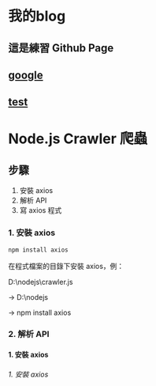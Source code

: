 # 我的blog


## 這是練習 Github Page

## [google](https://www.google.com)

## [test](https://ycchien313.github.io/test/)


# Node.js Crawler 爬蟲
## 步驟
1. 安裝 axios
2. 解析 API
3. 寫 axios 程式

### 1. 安裝 axios
```js
npm install axios
```
在程式檔案的目錄下安裝 axios，例：


D:\nodejs\crawler.js

→ D:\nodejs

→ npm install axios <br>




### 2. 解析 API


#### 1. 安裝 axios
###### 1. 安裝 axios

